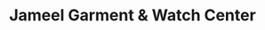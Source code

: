 ---
title: "Jameel Garment & Watch Center"
url: /karachi/jameel-garment-and-watch-center/
shop: mall
---